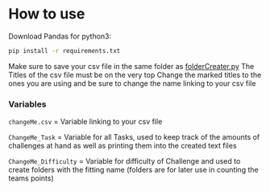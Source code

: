 # How to use

Download Pandas for python3:
```zsh
pip install -r requirements.txt
```


Make sure to save your csv file in the same folder as [folderCreater.py](folderCreater.py)
The Titles of the csv file must be on the very top
Change the marked titles to the ones you are using and be sure to change the name linking to your csv file


### Variables

`changeMe.csv` =  Variable linking to your csv file

`ChangeMe_Task` = Variable for all Tasks, used to keep track of the amounts of challenges at hand as well as printing them into the created text files

`ChangeMe_Difficulty` = Variable for difficulty of Challenge and used to create folders with the fitting name (folders are for later use in counting the teams points)
